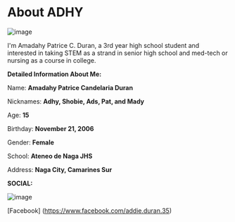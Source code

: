 # About ADHY

![image](https://user-images.githubusercontent.com/102704674/166186437-d271049c-bb39-4086-9988-54f0f2aff1f2.jpeg)

I'm Amadahy Patrice C. Duran, a 3rd year high school student and interested in taking STEM as a strand in senior high school and med-tech or nursing as a course in college.

**Detailed Information About Me:** 

Name: **Amadahy Patrice Candelaria Duran** 

Nicknames: **Adhy, Shobie, Ads, Pat, and Mady**

Age: **15** 

Birthday: **November 21, 2006** 

Gender: **Female** 

School: **Ateneo de Naga JHS** 

Address: **Naga City, Camarines Sur**


**SOCIAL:**

![image](https://user-images.githubusercontent.com/102704674/166186500-5a15dabb-48f7-4326-b85b-4bacb87a60ed.jpeg)

[Facebook]
(https://www.facebook.com/addie.duran.35)
